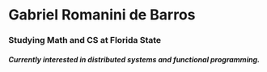 <h1 align="left">Gabriel Romanini de Barros</h1>
<h3 align="left">Studying Math and CS at Florida State</h3>
<h5 align="left">Currently interested in distributed systems and functional programming.</h5>
